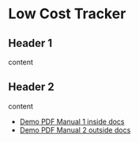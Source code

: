 # Low Cost Tracker

## Header 1
content 
## Header 2
content

* [Demo PDF Manual 1 inside docs](https://github.com/magentabusiness/IoT-Solutions/blob/master/docs/product1/dummy.pdf ':ignore')
* [Demo PDF Manual 2 outside docs](https://github.com/magentabusiness/IoT-Solutions/blob/master/product2/dummy.pdf ':ignore')